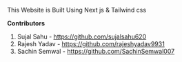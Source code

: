 This Website is Built Using Next js & Tailwind css

**Contributors**

1. Sujal Sahu - https://github.com/sujalsahu620
2. Rajesh Yadav - https://github.com/rajeshyadav9931
3. Sachin Semwal - https://github.com/SachinSemwal007
